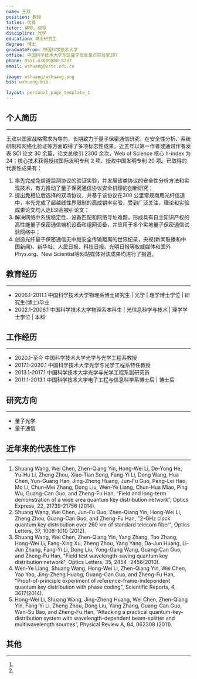 ```yaml
---
name: 王双
position: 教授
titles: 优青
tutor: 博导、硕导
discipline: 光学
education: 博士研究生
degree: 博士
graduateFrom: 中国科学技术大学
office: 中国科学技术大学东区量子信息重点实验室207
phone: 0551-63600808-8207
email: wshuang@ustc.edu.cn

image: wshuang/wshuang.png
bib: wshuang.bib

layout: personal_page_template_1
---
```


## 个人简历
--------------
王双以国家战略需求为导向，长期致力于量子保密通信研究，在安全性分析、系统研制和网络化验证等方面取得了多项标志性成果。近五年以第一作者或通讯作者发表 SCI 论文 30 余篇，论文总他引 2300 余次，Web of Science 核心 h-index 为 24；核心技术获得授权国际发明专利 2 项、授权中国发明专利 20 项。已取得的代表性成果有：
1. 率先完成免信道监测协议的验证实验，并发展该类协议的安全性分析方法和实现技术，有力推动了量子保密通信协议安全机理的创新研究；
2. 提出免相位后选择的双场协议，并基于该协议在300 公里常规商用光纤信道中，率先完成了超越线性界限制的高成钥率实验，受到广泛关注，理论和实验成果论文均入选ESI高被引论文；
3. 解决网络中系统稳定性、设备匹配和网络寻址难题，形成具有自主知识产权的高性能量子保密通信端机设备和组网设备，并应用于多个实地量子保密通信试验网络中；
4. 创造光纤量子保密通信无中继安全传输距离的世界纪录，央视(新闻联播和中国新闻)、新华社、人民日报、科技日报、光明日报等权威媒体和国外Phys.org、New Scientist等网站媒体对该成果均进行了报道。

## 教育经历
--------------
* 2006.1-2011.1 中国科学技术大学物理系博士研究生  |  光学  |  理学博士学位  |  研究生(博士)毕业
* 2002.1-2006.1 中国科学技术大学物理系本科生  |  光信息科学与技术  |  理学学士学位  |  本科

## 工作经历
--------------
* 2020.1-至今 中国科学技术大学光学与光学工程系教授
* 2017.1-2020.1 中国科学技术大学光学与光学工程系特任教授
* 2013.1-2017.1 中国科学技术大学光学与光学工程系副研究员
* 2011.1-2013.1 中国科学技术大学电子工程与信息科学系博士后  |  博士后

## 研究方向
--------------
* 量子光学
* 量子通信

## 近年来的代表性工作
--------------
1. Shuang Wang, Wei Chen, Zhen-Qiang Yin, Hong-Wei Li, De-Yong He, Yu-Hu Li, Zheng Zhou, Xiao-Tian Song, Fang-Yi Li, Dong Wang, Hua Chen, Yun-Guang Han, Jing-Zheng Huang, Jun-Fu Guo, Peng-Lei Hao, Mo Li, Chun-Mei Zhang, Dong Liu, Wen-Ye Liang, Chun-Hua Miao, Ping Wu, Guang-Can Guo, and Zheng-Fu Han, “Field and long-term demonstration of a wide area quantum key distribution network”, Optics Express, 22, 21739-21756 (2014).
2. Shuang Wang, Wei Chen, Jun-Fu Guo, Zhen-Qiang Yin, Hong-Wei Li, Zheng Zhou, Guang-Can Guo, and Zheng-Fu Han, "2-GHz clock quantum key distribution over 260 km of standard telecom fiber", Optics Letters, 37, 1008-1010 (2012).
3. Shuang Wang, Wei Chen, Zhen-Qiang Yin, Yang Zhang, Tao Zhang, Hong-Wei Li, Fang-Xing Xu, Zheng Zhou, Yang Yang, Da-Jun Huang, Li-Jun Zhang, Fang-Yi Li, Dong Liu, Yong-Gang Wang, Guang-Can Guo, and Zheng-Fu Han, "Field test wavelength-saving quantum key distribution network", Optics Letters, 35, 2454 -2456(2010).
4. Wen-Ye Liang, Shuang Wang, Hong-Wei Li, Zhen-Qiang Yin, Wei Chen, Yao Yao, Jing-Zheng Huang, Guang-Can Guo, and Zheng-Fu Han, "Proof-of-principle experiment of reference-frame-independent quantum key distribution with phase coding", Scientific Reports, 4, 3617(2014).
5. Hong-Wei Li, Shuang Wang, Jing-Zheng Huang, Wei Chen, Zhen-Qiang Yin, Fang-Yi Li, Zheng Zhou, Dong Liu, Yang Zhang, Guang-Can Guo, Wan-Su Bao, and Zheng-Fu Han, “Attacking a practical quantum-key-distribution system with wavelength-dependent beam-splitter and multiwavelength sources”, Physical Review A, 84, 062308 (2011).

## 其他
---------
1. 
2. 
